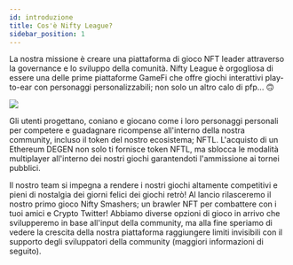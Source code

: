 ```yaml
---
id: introduzione
title: Cos'è Nifty League?
sidebar_position: 1
---
```


La nostra missione è creare una piattaforma di gioco NFT leader attraverso la governance e lo sviluppo della comunità. Nifty League è orgogliosa di essere una delle prime piattaforme GameFi che offre giochi interattivi play-to-ear con personaggi personalizzabili; non solo un altro calo di pfp... 🙃

![](/img/story.gif)

Gli utenti progettano, coniano e giocano come i loro personaggi personali per competere e guadagnare ricompense all'interno della nostra community, incluso il token del nostro ecosistema; NFTL. L'acquisto di un Ethereum DEGEN non solo ti fornisce token NFTL, ma sblocca le modalità multiplayer all'interno dei nostri giochi garantendoti l'ammissione ai tornei pubblici.

Il nostro team si impegna a rendere i nostri giochi altamente competitivi e pieni di nostalgia dei giorni felici dei giochi retrò! Al lancio rilasceremo il nostro primo gioco Nifty Smashers; un brawler NFT per combattere con i tuoi amici e Crypto Twitter! Abbiamo diverse opzioni di gioco in arrivo che svilupperemo in base all'input della community, ma alla fine speriamo di vedere la crescita della nostra piattaforma raggiungere limiti invisibili con il supporto degli sviluppatori della community (maggiori informazioni di seguito).
